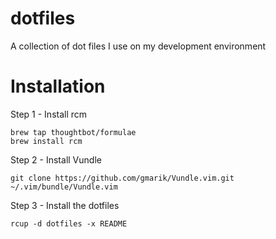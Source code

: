 dotfiles
========

A collection of dot files I use on my development environment


Installation
=============

Step 1 - Install rcm

``` shell
brew tap thoughtbot/formulae
brew install rcm
```

Step 2 - Install Vundle

``` shell
git clone https://github.com/gmarik/Vundle.vim.git ~/.vim/bundle/Vundle.vim
```

Step 3 - Install the dotfiles

``` shell
rcup -d dotfiles -x README
```
